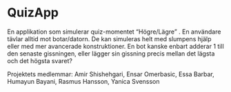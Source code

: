 # QuizApp
En applikation som simulerar quiz-momentet “Högre/Lägre” . En användare tävlar alltid mot botar/datorn. De kan simuleras helt med slumpens hjälp eller med mer avancerade konstruktioner. En bot kanske enbart adderar 1 till den senaste gissningen, eller lägger sin gissning precis mellan det lägsta och det högsta svaret?

Projektets medlemmar: Amir Shishehgari, Ensar Omerbasic, Essa Barbar, Humayun Bayani, Rasmus Hansson, Yanica Svensson
